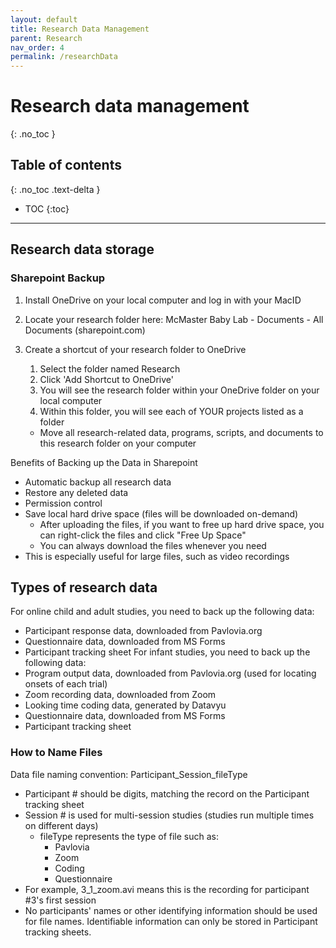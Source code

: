 ```yaml
---
layout: default
title: Research Data Management
parent: Research
nav_order: 4
permalink: /researchData
---
```


# Research data management
{: .no_toc }

## Table of contents
{: .no_toc .text-delta }

* TOC
{:toc}

---

## Research data storage

### Sharepoint Backup 
1. Install OneDrive on your local computer and log in with your MacID
2. Locate your research folder here: McMaster Baby Lab - Documents - All Documents (sharepoint.com)

3. Create a shortcut of your research folder to OneDrive
	1. Select the folder named Research
	2. Click 'Add Shortcut to OneDrive'
	3. You will see the research folder within your OneDrive folder on your local computer
	4. Within this folder, you will see each of YOUR projects listed as a folder
      - Move all research-related data, programs, scripts, and documents to this research folder on your computer

Benefits of Backing up the Data in Sharepoint
- Automatic backup all research data
- Restore any deleted data
- Permission control
- Save local hard drive space (files will be downloaded on-demand)
	- After uploading the files, if you want to free up hard drive space, you can right-click the files and click "Free Up Space"
	- You can always download the files whenever you need
- This is especially useful for large files, such as video recordings

## Types of research data
For online child and adult studies, you need to back up the following data:
- Participant response data, downloaded from Pavlovia.org
- Questionnaire data, downloaded from MS Forms
- Participant tracking sheet
For infant studies, you need to back up the following data:
- Program output data, downloaded from Pavlovia.org (used for locating onsets of each trial)
- Zoom recording data, downloaded from Zoom
- Looking time coding data, generated by Datavyu
- Questionnaire data, downloaded from MS Forms
- Participant tracking sheet

### How to Name Files
Data file naming convention: Participant_Session_fileType
- Participant # should be digits, matching the record on the Participant tracking sheet
- Session # is used for multi-session studies (studies run multiple times on different days)
	- fileType represents the type of file such as: 
		- Pavlovia
		- Zoom
		- Coding
		- Questionnaire
- For example, 3_1_zoom.avi means this is the recording for participant #3's first session
- No participants' names or other identifying information should be used for file names. Identifiable information can only be stored in Participant tracking sheets.


